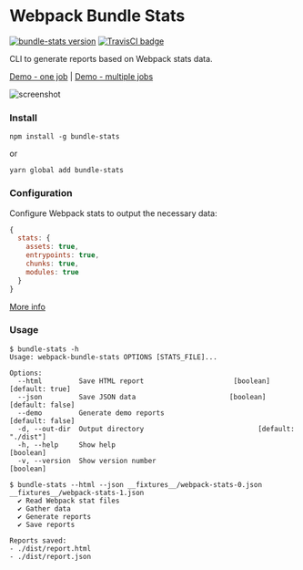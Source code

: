 # Webpack Bundle Stats

[![bundle-stats version](https://img.shields.io/npm/v/bundle-stats.svg)](https://www.npmjs.com/package/bundle-stats)
[![TravisCI badge](https://api.travis-ci.org/bundle-stats/bundle-stats.svg?branch=master)](https://travis-ci.org/bundle-stats/bundle-stats)

CLI to generate reports based on Webpack stats data.

[Demo - one job](https://relative-ci.com/tools/webpack-bundle-stats/demo-single-job.html) | [Demo - multiple jobs](https://relative-ci.com/tools/webpack-bundle-stats/demo-multiple-jobs.html)

![screenshot](https://www.dropbox.com/s/m6tsdn3dca3b295/webpack-bundle-stats-screenshot.v5.jpg?raw=1)

### Install

```shell
npm install -g bundle-stats
```

or

```shell
yarn global add bundle-stats
```

### Configuration

Configure Webpack stats to output the necessary data:

```js
{
  stats: {
    assets: true,
    entrypoints: true,
    chunks: true,
    modules: true
  }
}
```

[More info](https://relative-ci.com/documentation/setup#1-configure-webpack)

### Usage

```shell
$ bundle-stats -h
Usage: webpack-bundle-stats OPTIONS [STATS_FILE]...

Options:
  --html         Save HTML report                      [boolean] [default: true]
  --json         Save JSON data                       [boolean] [default: false]
  --demo         Generate demo reports                          [default: false]
  -d, --out-dir  Output directory                            [default: "./dist"]
  -h, --help     Show help                                             [boolean]
  -v, --version  Show version number                                   [boolean]
```

```shell
$ bundle-stats --html --json __fixtures__/webpack-stats-0.json __fixtures__/webpack-stats-1.json
  ✔ Read Webpack stat files
  ✔ Gather data
  ✔ Generate reports
  ✔ Save reports

Reports saved:
- ./dist/report.html
- ./dist/report.json
```
